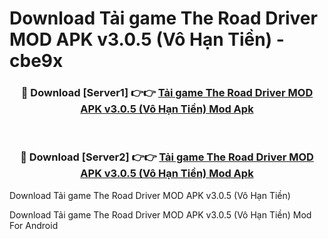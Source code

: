 # Download Tải game The Road Driver MOD APK v3.0.5 (Vô Hạn Tiền) - cbe9x


<div align="center">
<h3>🔴 Download [Server1] 👉👉 <a href="https://apk-comot.site?title=Tải_game_The_Road_Driver_MOD_APK_v3.0.5_(Vô_Hạn_Tiền)">Tải game The Road Driver MOD APK v3.0.5 (Vô Hạn Tiền) Mod Apk</a></h3><br>
<h3>🔴 Download [Server2] 👉👉 <a href="https://apk-comot.site?title=Tải_game_The_Road_Driver_MOD_APK_v3.0.5_(Vô_Hạn_Tiền)">Tải game The Road Driver MOD APK v3.0.5 (Vô Hạn Tiền) Mod Apk</a></h3>
</div>



Download Tải game The Road Driver MOD APK v3.0.5 (Vô Hạn Tiền) 

Download Tải game The Road Driver MOD APK v3.0.5 (Vô Hạn Tiền) Mod For Android
